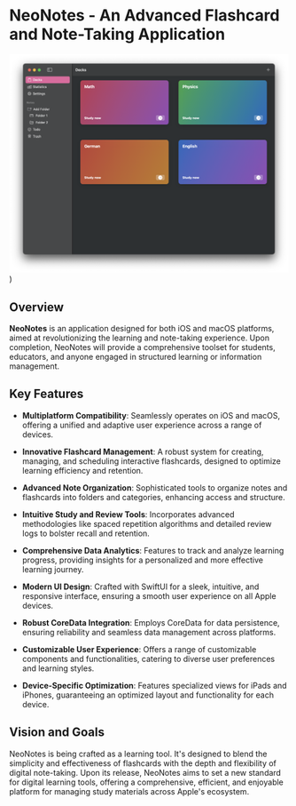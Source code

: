 
# NeoNotes - An Advanced Flashcard and Note-Taking Application

![Image Alt text](/images/example.png "NeoNotes"))

## Overview
**NeoNotes** is an application designed for both iOS and macOS platforms, aimed at revolutionizing the learning and note-taking experience. Upon completion, NeoNotes will provide a comprehensive toolset for students, educators, and anyone engaged in structured learning or information management.

## Key Features
- **Multiplatform Compatibility**: Seamlessly operates on iOS and macOS, offering a unified and adaptive user experience across a range of devices.
- **Innovative Flashcard Management**: A robust system for creating, managing, and scheduling interactive flashcards, designed to optimize learning efficiency and retention.
- **Advanced Note Organization**: Sophisticated tools to organize notes and flashcards into folders and categories, enhancing access and structure.
- **Intuitive Study and Review Tools**: Incorporates advanced methodologies like spaced repetition algorithms and detailed review logs to bolster recall and retention.
- **Comprehensive Data Analytics**: Features to track and analyze learning progress, providing insights for a personalized and more effective learning journey.
- **Modern UI Design**: Crafted with SwiftUI for a sleek, intuitive, and responsive interface, ensuring a smooth user experience on all Apple devices.
- **Robust CoreData Integration**: Employs CoreData for data persistence, ensuring reliability and seamless data management across platforms.

- **Customizable User Experience**: Offers a range of customizable components and functionalities, catering to diverse user preferences and learning styles.
- **Device-Specific Optimization**: Features specialized views for iPads and iPhones, guaranteeing an optimized layout and functionality for each device.

## Vision and Goals
NeoNotes is being crafted as a learning tool. It's designed to blend the simplicity and effectiveness of flashcards with the depth and flexibility of digital note-taking. Upon its release, NeoNotes aims to set a new standard for digital learning tools, offering a comprehensive, efficient, and enjoyable platform for managing study materials across Apple's ecosystem.
